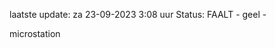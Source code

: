 laatste update: 
za 23-09-2023  3:08   uur 
Status: FAALT - geel - 
<div class="service Y">microstation</div>